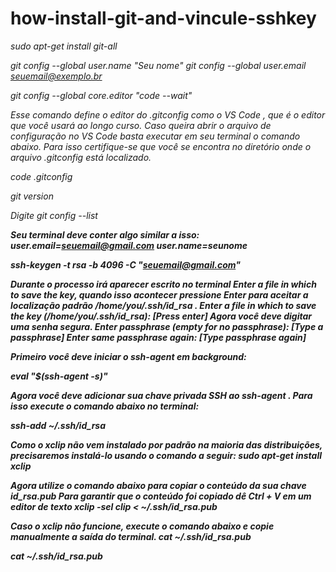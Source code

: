 # how-install-git-and-vincule-sshkey

<i>sudo apt-get install git-all<i>

<i>git config --global user.name "Seu nome"<i>
<i>git config --global user.email seuemail@exemplo.br<i>

<i>git config --global core.editor "code --wait"<i>

Esse comando define o editor do .gitconfig como o VS Code , que é o editor que você usará ao longo curso. 
Caso queira abrir o arquivo de configuração no VS Code basta executar em seu terminal o comando abaixo. 
Para isso certifique-se que você se encontra no diretório onde o arquivo .gitconfig está localizado.

<i>code .gitconfig<i>

<i>git version<i>

Digite 
<i>git config --list<i>
 
<b>Seu terminal deve conter algo similar a isso:  
user.email=seuemail@gmail.com
user.name=seunome<b>

ssh-keygen -t rsa -b 4096 -C "seuemail@gmail.com"

Durante o processo irá aparecer escrito no terminal Enter a file in which to save the key, 
quando isso acontecer pressione Enter para aceitar a localização padrão /home/you/.ssh/id_rsa .
Enter a file in which to save the key (/home/you/.ssh/id_rsa): [Press enter]
Agora você deve digitar uma senha segura.
Enter passphrase (empty for no passphrase): [Type a passphrase]
Enter same passphrase again: [Type passphrase again]

Primeiro você deve iniciar o ssh-agent em background:

eval "$(ssh-agent -s)"

Agora você deve adicionar sua chave privada SSH ao ssh-agent . Para isso execute o comando abaixo no terminal:

ssh-add ~/.ssh/id_rsa

 Como o xclip não vem instalado por padrão na maioria das distribuições,
 precisaremos instalá-lo usando o comando a seguir:
sudo apt-get install xclip

 Agora utilize o comando abaixo para copiar o conteúdo da sua chave id_rsa.pub
 Para garantir que o conteúdo foi copiado dê Ctrl + V em um editor de texto
xclip -sel clip < ~/.ssh/id_rsa.pub

Caso o xclip não funcione, execute o comando abaixo e copie manualmente a saída do terminal.
cat ~/.ssh/id_rsa.pub

cat ~/.ssh/id_rsa.pub
